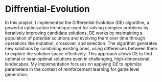 # Diffrential-Evolution
In this project, I implemented the Differential Evolution (DE) algorithm, a powerful optimization technique used for solving complex problems by iteratively improving candidate solutions. DE works by maintaining a population of potential solutions and evolving them over time through operations like mutation, crossover, and selection. The algorithm generates new solutions by combining existing ones, using differences between them to explore the solution space effectively. This approach allows DE to find optimal or near-optimal solutions even in challenging, high-dimensional landscapes. My implementation focuses on applying DE to optimize parameters in the context of reinforcement learning for game level generation.
